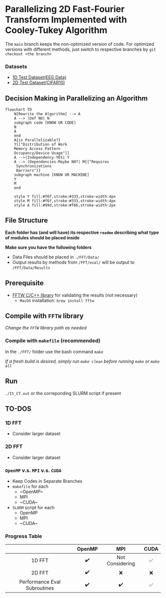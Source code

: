 # Parallelizing 2D Fast-Fourier Transform Implemented with Cooley-Tukey Algorithm
The `main` branch keeps the non-optimized version of code. For optimized versions with different methods, just switch to respective branches by `git checkout <the branch>`

### Datasets
- [1D Test Dataset(EEG Data)](https://drive.google.com/drive/folders/1HtinENxel10tj7W3ckKxAQix1gxDz1br?usp=sharing)
- [2D Test Dataset(CIFAR10)](https://drive.google.com/drive/folders/1qvbv90PAO79KGgIBNRjyjQkqEzqHD7wI?usp=sharing)

## Decision Making in Parallelizing an Algorithm
```mermaid
flowchart TD
	N[Rewrite the Algorithm] --> A
	A --> |Def NO| N
	subgraph code [KNOW UR CODE]
	N
	A
	end
	A{is Parallelizable?}
	Y[["Distribution of Work
	Memory Access Pattern
	Occupancy/Device Usage"]]
	A -->|Independency-YES| Y
	A --> |Dependencies-Maybe NO?| M{{"Requires
	 Synchronizations
	 Barriers"}}
	subgraph machine [KNOW UR MACHINE]
	Y
	M
	end

    style Y fill:#f6f,stroke:#333,stroke-width:4px
	style M fill:#f6f,stroke:#333,stroke-width:4px
	style A fill:#99d,stroke:#f66,stroke-width:2px
```

## File Structure
**Each folder has (and will have) its respective `readme` describing what type of modules should be placed inside**

**Make sure you have the following folders**
- Data Files should be placed in `./FFT/Data/` 
- Output results by methods from `/FFT/eval/` will be output to `/FFT/Data/Results`


## Prerequisite
- [FFTW C/C++ library](https://www.fftw.org/) for validating the results (not necessary)
    - `MacOS` installation: `brew install fftw`

## Compile with `FFTW` library
*Change the `FFTW` library path as needed*

### Compile with `makefile` (recommended)
In the `./FFT/` folder use the bash command `make`

*If a fresh build is desired, simply run `make clean` before running `make` or `make all`*

## Run 
`./It_CT.out` or the correponding SLURM script if present

## TO-DOS
### 1D FFT
- Consider larger dataset

### 2D FFT
- Consider larger dataset

### `OpenMP` v.s. `MPI` v.s. `CUDA`
- Keep Codes in Separate Branches
- `makefile` for each
    - ~OpenMP~
    - MPI
    - ~CUDA~
- `SLURM` script for each
    - OpenMP
    - MPI
    - ~CUDA~

### Progress Table
||OpenMP | MPI | CUDA|
|:--:|:---:|:---:|:---:|
|1D FFT|:heavy_check_mark:|Not Considering| :white_check_mark:|
|2D FFT|:heavy_check_mark:|:x:|:x:|
|Performance Eval Subroutines|:heavy_check_mark:|:heavy_check_mark:|:white_check_mark:|
